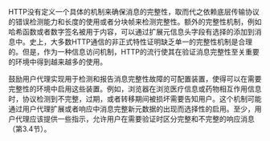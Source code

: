 HTTP没有定义一个具体的机制来确保消息的完整性，取而代之依赖底层传输协议的错误检测能力和长度的使用或者分块帧来检测完整性。额外的完整性机制，例如哈希函数或者数字签名被用于内容，可以通过扩展元信息头字段有选择的添加到消息中。史上，大多数HTTP通信的非正式特性证明缺乏单一的完整性机制是合理的。但是，作为一种信息访问机制，HTTP的流行使其在验证消息完整性至关重要的环境中得到越来越多的使用。

鼓励用户代理实现用于检测和报告消息完整性故障的可配置装置，使得可以在需要完整性的环境中启用这些装置。例如，浏览器在浏览医疗信息或药物相互作用信息时，协议检测到不完整，过期，或者转移期间被损坏需要告知用户。这个机制可能通过用户代理扩展或者响应中消息完整新元数据的出现而选择性的启用。至少，用户代理应该提供一些指示，允许用户在需要验证时区分完整和不完整的响应消息（第3.4节）。